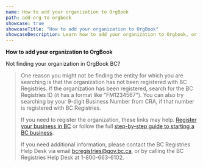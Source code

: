 ```yaml
---
name: How to add your organization to OrgBook
path: add-org-to-orgbook
showcase: true
showcaseTitle: "How to add your organization to OrgBook"
showcaseDescription: Learn how to add your organization to Orgbook, or troubleshoot why it may not be showing up.
---
```


**How to add your organization to OrgBook**

Not finding your organization in OrgBook BC?
> 
> One reason you might not be finding the entity for which you are searching is that the organization has not been registered with BC Registries. If the organization has been registered, search for the BC Registries ID (it has a format like "FM1234567"). You can also try searching by your 9-digit Business Number from CRA, if that number is registered with BC Registries.
>
> If you need to register the organization, these links may help. [Register your business in BC](https://www2.gov.bc.ca/gov/content/employment-business/business/managing-a-business/permits-licences/businesses-incorporated-companies) or follow the full [step-by-step guide to starting a BC business](https://www2.gov.bc.ca/gov/content/employment-business/business/managing-a-business/starting-a-business).
> 
> If you need additional information, please contact the BC Registries Help Desk via email bcregistries@gov.bc.ca, or by calling the BC Registries Help Desk at 1-800-663-6102.
